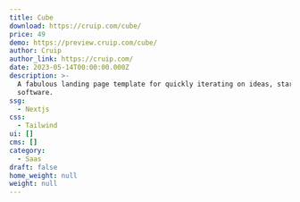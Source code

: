 ```yaml
---
title: Cube
download: https://cruip.com/cube/
price: 49
demo: https://preview.cruip.com/cube/
author: Cruip
author_link: https://cruip.com/
date: 2023-05-14T00:00:00.000Z
description: >-
  A fabulous landing page template for quickly iterating on ideas, startups and
  software.
ssg:
  - Nextjs
css:
  - Tailwind
ui: []
cms: []
category:
  - Saas
draft: false
home_weight: null
weight: null
---
```

